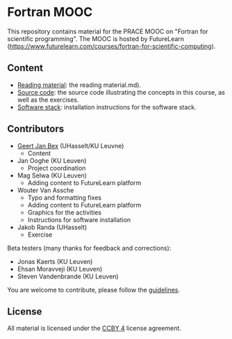 # Fortran MOOC

This repository contains material for the PRACE MOOC on "Fortran for scientific
programming".  The MOOC is hosted by FutureLearn
(https://www.futurelearn.com/courses/fortran-for-scientific-computing).


## Content

* [Reading material](docs/): the reading material.md).
* [Source code](source_code/): the source code illustrating the concepts in this course, as well as
  the exercises.
* [Software stack](software/): installation instructions for the software stack.


## Contributors

* [Geert Jan Bex](geertjan.bex@uhasselt.be) (UHasselt/KU Leuvne)
  * Content
* Jan Ooghe (KU Leuven)
  * Project coordination
* Mag Selwa (KU Leuven)
  * Adding content to FutureLearn platform
* Wouter Van Assche
  * Typo and formatting fixes
  * Adding content to FutureLearn platform
  * Graphics for the activities
  * Instructions for software installation
* Jakob Randa (UHasselt)
  * Exercise

Beta testers (many thanks for feedback and corrections):
* Jonas Kaerts (KU Leuven)
* Ehsan Moravveji (KU Leuven)
* Steven Vandenbrande (KU Leuven)

You are welcome to contribute, please follow the [guidelines](CONTRIBUTING.md).


## License

All material is licensed under the [CCBY 4](LICENSE) license agreement.
